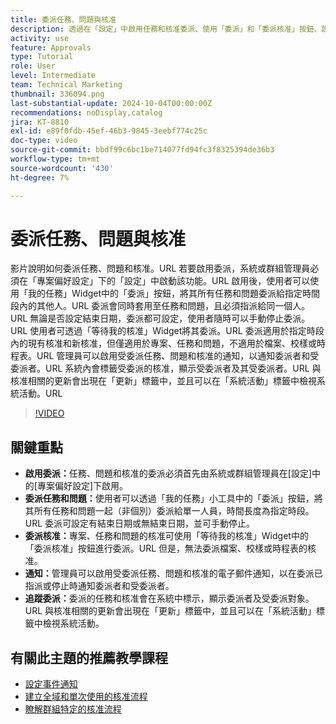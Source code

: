 ```yaml
---
title: 委派任務、問題與核准
description: 透過在「設定」中啟用任務和核准委派、使用「委派」和「委派核准」按鈕、設定指派的電子郵件通知，以及追蹤更新和明確監督的系統活動，簡化委派工作流程。
activity: use
feature: Approvals
type: Tutorial
role: User
level: Intermediate
team: Technical Marketing
thumbnail: 336094.png
last-substantial-update: 2024-10-04T00:00:00Z
recommendations: noDisplay,catalog
jira: KT-8810
exl-id: e89f0fdb-45ef-46b3-9845-3eebf774c25c
doc-type: video
source-git-commit: bbdf99c6bc1be714077fd94fc3f8325394de36b3
workflow-type: tm+mt
source-wordcount: '430'
ht-degree: 7%

---
```


# 委派任務、問題與核准

影片說明如何委派任務、問題和核准。&#x200B;URL 若要啟用委派，系統或群組管理員必須在「專案偏好設定」下的「設定」中啟動該功能。&#x200B;URL 啟用後，使用者可以使用「我的任務」Widget中的「委派」按鈕，將其所有任務和問題委派給指定時間段內的其他人。&#x200B;URL 委派會同時套用至任務和問題，且必須指派給同一個人。&#x200B;URL 無論是否設定結束日期，委派都可設定，使用者隨時可以手動停止委派。&#x200B;URL
使用者可透過「等待我的核准」Widget將其委派。&#x200B;URL 委派適用於指定時段內的現有核准和新核准，但僅適用於專案、任務和問題，不適用於檔案、校樣或時程表。&#x200B;URL 管理員可以啟用受委派任務、問題和核准的通知，以通知委派者和受委派者。&#x200B;URL
系統內會標籤受委派的核准，顯示受委派者及其受委派者。&#x200B;URL 與核准相關的更新會出現在「更新」標籤中，並且可以在「系統活動」標籤中檢視系統活動。&#x200B;URL


>[!VIDEO](https://video.tv.adobe.com/v/336094/?quality=12&learn=on&enablevpops=1)

## 關鍵重點

* **啟用委派：**&#x200B;任務、問題和核准的委派必須首先由系統或群組管理員在[設定]中的[專案偏好設定]下啟用。
* **委派任務和問題：**&#x200B;使用者可以透過「我的任務」小工具中的「委派」按鈕，將其所有任務和問題一起（非個別）委派給單一人員，時間長度為指定時段。&#x200B;URL 委派可設定有結束日期或無結束日期，並可手動停止。
* **委派核准：**&#x200B;專案、任務和問題的核准可使用「等待我的核准」Widget中的「委派核准」按鈕進行委派。&#x200B;URL 但是，無法委派檔案、校樣或時程表的核准。
* **通知：**&#x200B;管理員可以啟用受委派任務、問題和核准的電子郵件通知，以在委派已指派或停止時通知委派者和受委派者。
* **追蹤委派：**&#x200B;委派的任務和核准會在系統中標示，顯示委派者及受委派對象。&#x200B;URL 與核准相關的更新會出現在「更新」標籤中，並且可以在「系統活動」標籤中檢視系統活動。


## 有關此主題的推薦教學課程

* [設定事件通知](/help/administration-and-setup/email-and-in-app-notifications/admin-set-up-event-notifications.md)
* [建立全域和單次使用的核准流程](/help/manage-work/approval-processes-and-milestone-paths/create-a-single-use-approval-process.md)
* [瞭解群組特定的核准流程](/help/administration-and-setup/approval-processes-and-milestone-paths/group-specific-approval-processes.md)

